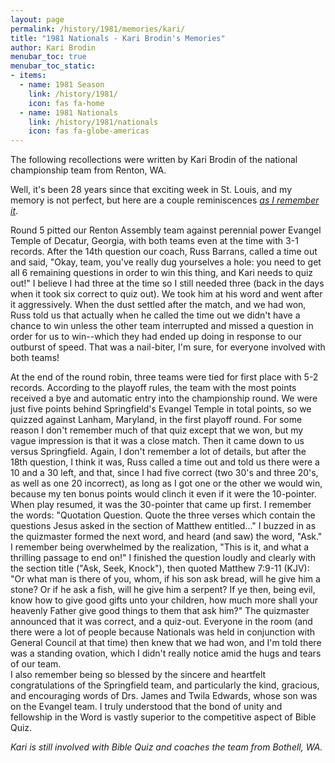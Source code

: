 ```yaml
---
layout: page
permalink: /history/1981/memories/kari/
title: "1981 Nationals - Kari Brodin's Memories"
author: Kari Brodin
menubar_toc: true
menubar_toc_static:
- items:
  - name: 1981 Season
    link: /history/1981/
    icon: fas fa-home
  - name: 1981 Nationals
    link: /history/1981/nationals
    icon: fas fa-globe-americas
---
```


The following recollections were written by Kari Brodin of the national championship team from Renton, WA.

Well, it's been 28 years since that exciting week in St. Louis, and my memory is not perfect, 
but here are a couple reminiscences *<u>as I remember it</u>*.

Round 5 pitted our Renton Assembly team against perennial power Evangel Temple of Decatur, Georgia, 
with both teams even at the time with 3-1 records.  After the 14th question our coach, Russ Barrans, 
called a time out and said, "Okay, team, you've really dug yourselves a hole: you need to get all 6 
remaining questions in order to win this thing, and Kari needs to quiz out!" I believe I 
had three at the time so I still needed three (back in the days when it took six correct to quiz out). 
We took him at his word and went after it aggressively. When the dust settled after the match, 
and we had won, Russ told us that actually when he called the time out we didn't have a chance to 
win unless the other team interrupted and missed a question in order for us to win--which they had 
ended up doing in response to our outburst of speed.  That was a nail-biter, I'm sure, for everyone 
involved with both teams!

At the end of the round robin, three teams were tied for first place with 5-2 records. 
According to the playoff rules, the team with the most points received a bye and automatic 
entry into the championship round. We were just five points behind Springfield's Evangel 
Temple in total points, so we quizzed against Lanham, Maryland, in the first playoff round. 
For some reason I don't remember much of that quiz except that we won, but my vague impression 
is that it was a close match. Then it came down to us versus Springfield.  Again, I don't remember 
a lot of details, but after the 18th question, I think it was, Russ called a time out and told us 
there were a 10 and a 30 left, and that, since I had five correct (two 30's and three 20's, as 
well as one 20 incorrect), as long as I got one or the other we would win, because my ten bonus 
points would clinch it even if it were the 10-pointer. When play resumed, it was the 30-pointer 
that came up first.  I remember the words: "Quotation Question. Quote the three verses which 
contain the questions Jesus asked in the section of Matthew entitled..." I buzzed in as the 
quizmaster formed the next word, and heard (and saw) the word, "Ask."  I remember being 
overwhelmed by the realization, "This is it, and what a thrilling passage to end on!"  I finished 
the question loudly and clearly with the section title ("Ask, Seek, Knock"), then quoted 
Matthew 7:9-11 (KJV): "Or what man is there of you, whom, if his son ask bread, will he give 
him a stone? Or if he ask a fish, will he give him a serpent? If ye then, being evil, know 
how to give good gifts unto your children, how much more shall your heavenly Father give 
good things to them that ask him?"  The quizmaster announced that it was correct, and a 
quiz-out.  Everyone in the room (and there were a lot of people because Nationals was held 
in conjunction with General Council at that time) then knew that we had won, and I'm told there 
was a standing ovation, which I didn't really notice amid the hugs and tears of our team.  
I also remember being so blessed by the sincere and heartfelt congratulations of the 
Springfield team, and particularly the kind, gracious, and encouraging words of Drs. 
James and Twila Edwards, whose son was on the Evangel team. I truly understood that the bond 
of unity and fellowship in the Word is vastly superior to the competitive aspect of Bible Quiz.

*Kari is still involved with Bible Quiz and coaches the team from Bothell, WA.*